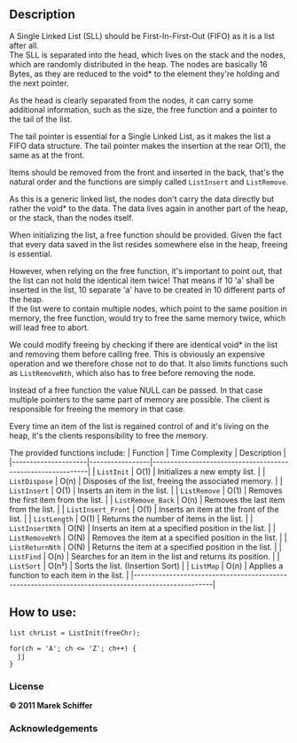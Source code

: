 ## Description
A Single Linked List (SLL) should be First-In-First-Out (FIFO) as it is a list after all. <br>
The SLL is separated into the head, which lives on the stack and the nodes,
which are randomly distributed in the heap. The nodes are basically 16 Bytes,
as they are reduced to the void\* to the element they're holding and the next
pointer. <br>

As the head is clearly separated from the nodes, it can carry some additional information,
such as the size, the free function and a pointer to the tail of the list. <br>

The tail pointer is essential for a Single Linked List, as it makes the list a
FIFO data structure. The tail pointer makes the insertion at the rear O(1),
the same as at the front.

Items should be removed from the front and inserted in the back, that's the natural
order and the functions are simply called `ListInsert` and `ListRemove`.

As this is a generic linked list, the nodes don't carry the data directly but
rather the void\* to the data. The data lives again in another part of the heap,
or the stack, than the nodes itself.  <br>

When initializing the list, a free function should be provided. Given the fact that
every data saved in the list resides somewhere else in the heap, freeing is essential. <br>

However, when relying on the free function, it's important to point out, that the list
can not hold the identical item twice! That means if 10 'a' shall be inserted in the list,
10 separate 'a' have to be created in 10 different parts of the heap. <br>
If the list were to contain multiple nodes, which point to the same position in memory,
the free function, would try to free the same memory twice, which will lead free to
abort. <br>

We could modify freeing by checking if there are identical void\* in the list and removing them
before calling free. This is obviously an expensive operation and we therefore chose not to
do that. It also limits functions such as `ListRemoveNth`, which also has to free before removing 
the node. <br>

Instead of a free function the value NULL can be passed. In that case multiple pointers to the
same part of memory are possible. The client is responsible for freeing the memory in that case. <br>

Every time an item of the list is regained control of and it's living on the heap, it's the clients
responsibility to free the memory. <br>

The provided functions include:
| Function            | Time Complexity | Description                                                |
|---------------------|-----------------|------------------------------------------------------------|
| `ListInit`          |      O(1)       | Initializes a new empty list.                              |
| `ListDispose`       |      O(n)       | Disposes of the list, freeing the associated memory.       |
| `ListInsert`        |      O(1)       | Inserts an item in the list.                               |
| `ListRemove`        |      O(1)       | Removes the first item from the list.                      |
| `ListRemove_Back`   |      O(n)       | Removes the last item from the list.                       |
| `ListInsert_Front`  |      O(1)       | Inserts an item at the front of the list.                  |
| `ListLength`        |      O(1)       | Returns the number of items in the list.                   |
| `ListInsertNth`     |      O(N)       | Inserts an item at a specified position in the list.       |
| `ListRemoveNth`     |      O(N)       | Removes the item at a specified position in the list.      |
| `ListReturnNth`     |      O(N)       | Returns the item at a specified position in the list.      |
| `ListFind`          |      O(n)       | Searches for an item in the list and returns its position. |
| `ListSort`          |      O(n²)      | Sorts the list. (Insertion Sort)                           |
| `ListMap`           |      O(n)       | Applies a function to each item in the list.               |
|----------------------------------------------------------------------------------------------------|

## How to use:
```
list chrList = ListInit(freeChr);

for(ch = 'A'; ch <= 'Z'; ch++) {
  jj
}
```
### License

**© 2011 Marek Schiffer**

### Acknowledgements
